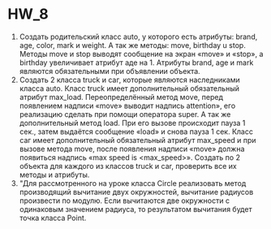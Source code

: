 # HW_8

1. Создать родительский класс auto, у которого есть атрибуты: brand, age, color, mark и weight. А так же методы: move, birthday u stop. Методы move и stop выводят сообщение на экран «move» и «stop», a birthday увеличивает атрибут аде на 1. Атрибуты brand, age и mark являются обязательными при объявлении объекта. 
2. Создать 2 класса truck и саг, которые являются наследниками класса auto. Класс truck имеет дополнительный обязательный атрибут max_load. Переопределённый метод моvе, перед появлением надписи «move» выводит надпись attention», его реализацию сделать при помощи оператора super. А так же дополнительный метод load. 
При его вызове происходит пауза 1 сек., затем выдаётся сообщение «load» и снова пауза 1 сек. Класс саг имеет дополнительный обязательный атрибут max_speed и при вызове метода move, после появления надписи «move» должна появиться надпись «max speed is <max_speed>». Создать по 2 объекта для каждого из классов truck и car,
проверить все их методы и атрибуты.
3. "Для рассмотренного на уроке класса Circle реализовать метод производящий вычитание двух окружностей, вычитание радиусов произвести по модулю. Если вычитаются две окружности с одинаковым значением радиуса, то результатом вычитания будет точка класса Point.